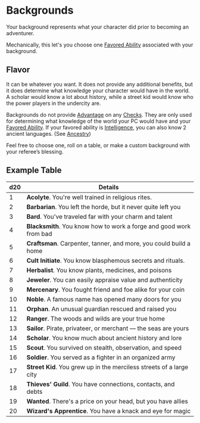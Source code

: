 # Backgrounds
Your background represents what your character did prior to becoming an adventurer.

Mechanically, this let's you choose one [Favored Ability](Favored%20Ability.md) associated with your background.
## Flavor
It can be whatever you want. It does not provide any additional benefits, but it does determine what knowledge your character would have in the world. A scholar would know a lot about history, while a street kid would know who the power players in the undercity are. 

Backgrounds do not provide [Advantage](../Game%20Procedures/Dice%20Rolls/Advantage.md) on any [Checks](../Game%20Procedures/Check.md). They are only used for determining what knowledge of the world your PC would have and your [Favored Ability](Favored%20Ability.md). If your favored ability is [Intelligence](Chosen%20Statistics/Intelligence.md), you can also know 2 ancient languages. (See [Ancestry](Ancenstries/Ancestry.md))

Feel free to choose one, roll on a table, or make a custom background with your referee’s blessing.
## Example Table

| d20 | Details                                                              |
| --- | -------------------------------------------------------------------- |
| 1   | **Acolyte**. You're well trained in religious rites.                 |
| 2   | **Barbarian**. You left the horde, but it never quite left you       |
| 3   | **Bard**. You've traveled far with your charm and talent             |
| 4   | **Blacksmith**. You know how to work a forge and good work from bad  |
| 5   | **Craftsman**. Carpenter, tanner, and more, you could build a home   |
| 6   | **Cult Initiate**. You know blasphemous secrets and rituals.         |
| 7   | **Herbalist**. You know plants, medicines, and poisons               |
| 8   | **Jeweler**. You can easily appraise value and authenticity          |
| 9   | **Mercenary**. You fought friend and foe alike for your coin         |
| 10  | **Noble**. A famous name has opened many doors for you               |
| 11  | **Orphan**. An unusual guardian rescued and raised you               |
| 12  | **Ranger**. The woods and wilds are your true home                   |
| 13  | **Sailor**. Pirate, privateer, or merchant — the seas are yours      |
| 14  | **Scholar**. You know much about ancient history and lore            |
| 15  | **Scout**. You survived on stealth, observation, and speed           |
| 16  | **Soldier**. You served as a fighter in an organized army            |
| 17  | **Street Kid**. You grew up in the merciless streets of a large city |
| 18  | **Thieves' Guild**. You have connections, contacts, and debts        |
| 19  | **Wanted**. There's a price on your head, but you have allies        |
| 20  | **Wizard's Apprentice**. You have a knack and eye for magic          |
